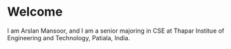 # **Welcome** #
I am Arslan Mansoor, and I am a senior majoring in CSE at Thapar Institue of Engineering and Technology, Patiala, India.
